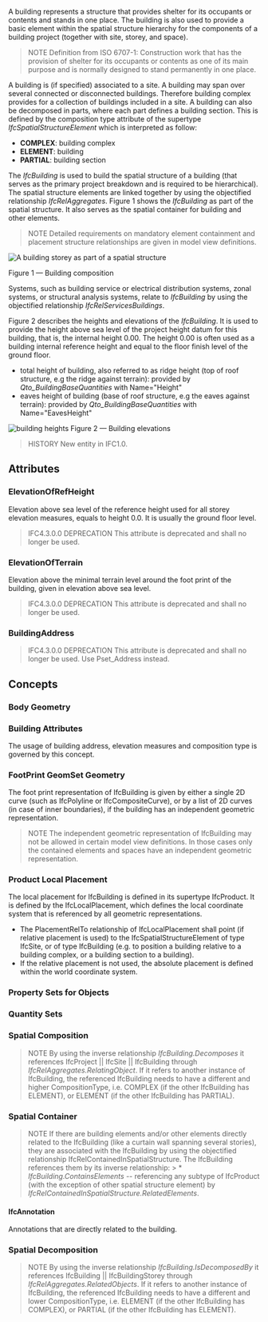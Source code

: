A building represents a structure that provides shelter for its occupants or contents and stands in one place. The building is also used to provide a basic element within the spatial structure hierarchy for the components of a building project (together with site, storey, and space).

<!-- end of short definition -->


> NOTE Definition from ISO 6707-1:
> Construction work that has the provision of shelter for its occupants or contents as one of its main purpose and is normally designed to stand permanently in one place.

A building is (if specified) associated to a site. A building may span over several connected or disconnected buildings. Therefore building complex provides for a collection of buildings included in a site. A building can also be decomposed in parts, where each part defines a building section. This is defined by the composition type attribute of the supertype _IfcSpatialStructureElement_ which is interpreted as follow:

* **COMPLEX**: building complex
* **ELEMENT**: building
* **PARTIAL**: building section

The _IfcBuilding_ is used to build the spatial structure of a building (that serves as the primary project breakdown and is required to be hierarchical). The spatial structure elements are linked together by using the objectified relationship _IfcRelAggregates_. Figure 1 shows the _IfcBuilding_ as part of the spatial structure. It also serves as the spatial container for building and other elements.

> NOTE Detailed requirements on mandatory element containment and placement structure relationships are given in model view definitions.

![A building storey as part of a spatial structure](../../../../figures/ifcbuilding-spatialstructure.png)


Figure 1 — Building composition

Systems, such as building service or electrical distribution systems, zonal systems, or structural analysis systems, relate to _IfcBuilding_ by using the objectified relationship _IfcRelServicesBuildings_.

Figure 2 describes the heights and elevations of the _IfcBuilding_. It is used to provide the height above sea level of the project height datum for this building, that is, the internal height 0.00. The height 0.00 is often used as a building internal reference height and equal to the floor finish level of the ground floor.

* total height of building, also referred to as ridge height (top of roof structure, e.g the ridge against terrain): provided by _Qto_BuildingBaseQuantities_ with Name="Height"
* eaves height of building (base of roof structure, e.g the eaves against terrain): provided by _Qto_BuildingBaseQuantities_ with Name="EavesHeight"

![building heights](../../../../figures/ifcbuilding_heights.png)
Figure 2 — Building elevations

> HISTORY New entity in IFC1.0.

## Attributes

### ElevationOfRefHeight
Elevation above sea level of the reference height used for all storey elevation measures, equals to height 0.0. It is usually the ground floor level.

> IFC4.3.0.0 DEPRECATION This attribute is deprecated and shall no longer be used.

### ElevationOfTerrain
Elevation above the minimal terrain level around the foot print of the building, given in elevation above sea level.

> IFC4.3.0.0 DEPRECATION This attribute is deprecated and shall no longer be used.

### BuildingAddress

> IFC4.3.0.0 DEPRECATION This attribute is deprecated and shall no longer be used. Use Pset_Address instead.

## Concepts

### Body Geometry

### Building Attributes

The usage of building address, elevation measures and composition type is governed by this concept.

### FootPrint GeomSet Geometry

The foot print representation of IfcBuilding is given by either a single 2D curve (such as IfcPolyline or IfcCompositeCurve), or by a list of 2D curves (in case of inner boundaries), if the building has an independent geometric representation.

> NOTE The independent geometric representation of IfcBuilding may not be allowed in certain model view definitions. In those cases only the contained elements and spaces have an independent geometric representation.

### Product Local Placement

The local placement for IfcBuilding is defined in its supertype IfcProduct. It is defined by the IfcLocalPlacement, which defines the local coordinate system that is referenced by all geometric representations.

* The PlacementRelTo relationship of IfcLocalPlacement shall point (if relative placement is used) to the IfcSpatialStructureElement of type IfcSite, or of type IfcBuilding (e.g. to position a building relative to a building complex, or a building section to a building).
* If the relative placement is not used, the absolute placement is defined within the world coordinate system.

### Property Sets for Objects



### Quantity Sets



### Spatial Composition

> NOTE By using the inverse relationship _IfcBuilding.Decomposes_ it references IfcProject || IfcSite || IfcBuilding through _IfcRelAggregates.RelatingObject_. If it refers to another instance of IfcBuilding, the referenced IfcBuilding needs to have a different and higher CompositionType, i.e. COMPLEX (if the other IfcBuilding has ELEMENT), or ELEMENT (if the other IfcBuilding has PARTIAL).

### Spatial Container

> NOTE If there are building elements and/or other elements directly related to the IfcBuilding (like a curtain wall spanning several stories), they are associated with the IfcBuilding by using the objectified relationship IfcRelContainedInSpatialStructure. The IfcBuilding references them by its inverse relationship: > * _IfcBuilding.ContainsElements_ -- referencing any subtype of IfcProduct (with the exception of other spatial structure element) by _IfcRelContainedInSpatialStructure.RelatedElements_.

#### IfcAnnotation

Annotations that are directly related to the building.

### Spatial Decomposition

> NOTE By using the inverse relationship _IfcBuilding.IsDecomposedBy_ it references IfcBuilding || IfcBuildingStorey through _IfcRelAggregates.RelatedObjects_. If it refers to another instance of IfcBuilding, the referenced IfcBuilding needs to have a different and lower CompositionType, i.e. ELEMENT (if the other IfcBuilding has COMPLEX), or PARTIAL (if the other IfcBuilding has ELEMENT).
